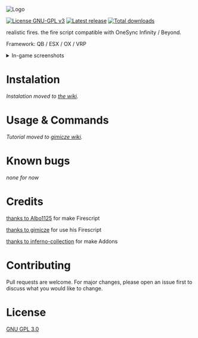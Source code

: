 ![Logo](https://i.imgur.com/lKBSPoC.png)

[![License GNU-GPL v3](https://img.shields.io/github/license/gimicze/firescript?style=for-the-badge)](https://github.com/Wick89/firescript/blob/main/LICENSE "License")
[![Latest release](https://img.shields.io/github/v/release/Wick89/firescript?style=for-the-badge)](https://github.com/Wick89/firescript/releases "Latest release")
[![Total downloads](https://img.shields.io/github/downloads/Wick89/firescript/total?style=for-the-badge)](https://github.com/Wick89/firescript/releases "Total downloads")


realistic fires. the fire script compatible with OneSync Infinity / Beyond.

Framework: QB / ESX / OX / VRP

<details>
<summary>In-game screenshots</summary>

![Example fire](https://i.imgur.com/XOLJN7v.png "Example fire")
![Example fire](https://i.imgur.com/IYmE6qn.png)
</details>

# Instalation
*Instalation moved to [the wiki](https://github.com/Wick89/FirescriptAddons/wiki).*

# Usage & Commands

*Tutorial moved to [gimicze wiki](https://github.com/gimicze/firescript/wiki).*

# Known bugs
*none for now*

# Credits
[thanks to Albo1125](https://github.com/Albo1125/FireScript) for make Firescript

[thanks to gimicze](https://github.com/gimicze/firescript) for use his Firescript

[thanks to inferno-collection](https://github.com/inferno-collection) for make Addons

# Contributing
Pull requests are welcome. For major changes, please open an issue first to discuss what you would like to change.

# License
[GNU GPL 3.0](https://github.com/gimicze/firescript/blob/main/LICENSE)
